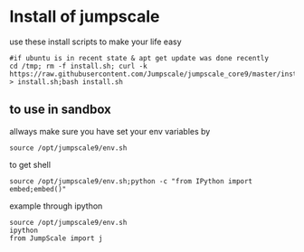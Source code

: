 Install of jumpscale
=====================

use these install scripts to make your life easy

```
#if ubuntu is in recent state & apt get update was done recently
cd /tmp; rm -f install.sh; curl -k https://raw.githubusercontent.com/Jumpscale/jumpscale_core9/master/install/install.sh > install.sh;bash install.sh

```

to use in sandbox
-----------------
allways make sure you have set your env variables by
```
source /opt/jumpscale9/env.sh
```

to get shell
```
source /opt/jumpscale9/env.sh;python -c "from IPython import embed;embed()"
```

example through ipython
```
source /opt/jumpscale9/env.sh
ipython
from JumpScale import j
```
